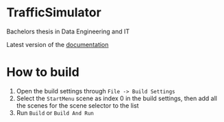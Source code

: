 # TrafficSimulator
Bachelors thesis in Data Engineering and IT

Latest version of the [documentation](https://github.com/marc7s/Traffic-Simulator-Documentation)

# How to build
1. Open the build settings through `File -> Build Settings`
2. Select the `StartMenu` scene as index 0 in the build settings, then add all the scenes for the scene selector to the list
3. Run `Build` or `Build And Run`

